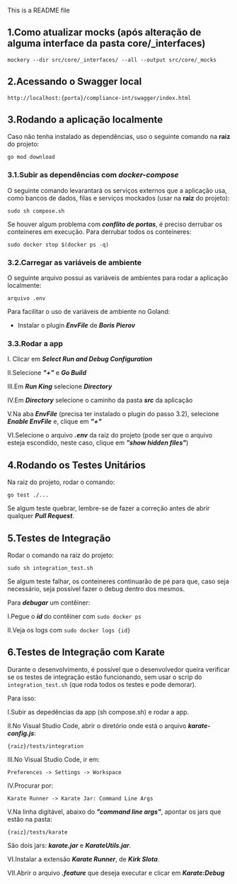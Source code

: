 This is a README file


## 1.Como atualizar mocks (após alteração de alguma interface da pasta core/_interfaces)

```
mockery --dir src/core/_interfaces/ --all --output src/core/_mocks 
```

## 2.Acessando o Swagger local
```
http://localhost:{porta}/compliance-int/swagger/index.html
```

## 3.Rodando a aplicação localmente

Caso não tenha instalado as dependências, uso o seguinte comando na **raiz** do projeto:
```
go mod download
```

### 3.1.Subir as dependências com ***docker-compose***
O seguinte comando levarantará os serviços externos que a aplicação usa, como bancos de dados, filas e serviços mockados (usar na **raiz** do projeto):

```
sudo sh compose.sh
```
Se houver algum problema com ***conflito de portas***, é preciso derrubar os conteineres em execução. Para derrubar todos os conteineres:
```
sudo docker stop $(docker ps -q)
```

### 3.2.Carregar as variáveis de ambiente
O seguinte arquivo possui as variáveis de ambientes para rodar a aplicação localmente:

```
arquivo .env
```

Para facilitar o uso de variáveis de ambiente no Goland:
- Instalar o plugin ***EnvFile*** de ***Boris Pierov***

### 3.3.Rodar a app
I. Clicar em ***Select Run and Debug Configuration***

II.Selecione ***"+"*** e ***Go Build***

III.Em ***Run King*** selecione ***Directory***

IV.Em ***Directory*** selecione o caminho da pasta ***src*** da aplicação

V.Na aba ***EnvFile*** (precisa ter instalado o plugin do passo 3.2), selecione ***Enable EnvFile*** e, clique em ***"+"***

VI.Selecione o arquivo ***.env*** da raiz do projeto (pode ser que o arquivo esteja escondido, neste caso, clique em ***"show hidden files"***)

## 4.Rodando os Testes Unitários
Na raiz do projeto, rodar o comando:
```
go test ./...
```
Se algum teste quebrar, lembre-se de fazer a correção antes de abrir qualquer ***Pull Request***.

##  5.Testes de Integração
Rodar o comando na raiz do projeto:
```
sudo sh integration_test.sh
```

Se algum teste falhar, os conteineres continuarão de pé para que, caso seja necessário, seja possível fazer o debug dentro dos mesmos.

Para ***debugar*** um contêiner:

I.Pegue o ***id*** do contêiner com ```sudo docker ps```

II.Veja os logs com ```sudo docker logs {id}```


## 6.Testes de Integração com Karate
Durante o desenvolvimento, é possível que o desenvolvedor queira verificar se os testes de integração estão funcionando, sem usar o scrip do ```integration_test.sh``` (que roda todos os testes e pode demorar).

Para isso:

I.Subir as depedências da app (sh compose.sh) e rodar a app.

II.No Visual Studio Code, abrir o diretório onde está o arquivo ***karate-config.js***:
```
{raiz}/tests/integration
```
III.No Visual Studio Code, ir em:
```
Preferences -> Settings -> Workspace
```
IV.Procurar por:
```
Karate Runner -> Karate Jar: Command Line Args
```

V.Na linha digitável, abaixo do ***"command line args"***, apontar os jars que estão na pasta:
```
{raiz}/tests/karate
```

São dois jars: ***karate.jar*** e ***KarateUtils.jar***.

VI.Instalar a extensão ***Karate Runner***, de ***Kirk Slota***.

VII.Abrir o arquivo ***.feature*** que deseja executar e clicar em ***Karate:Debug***

